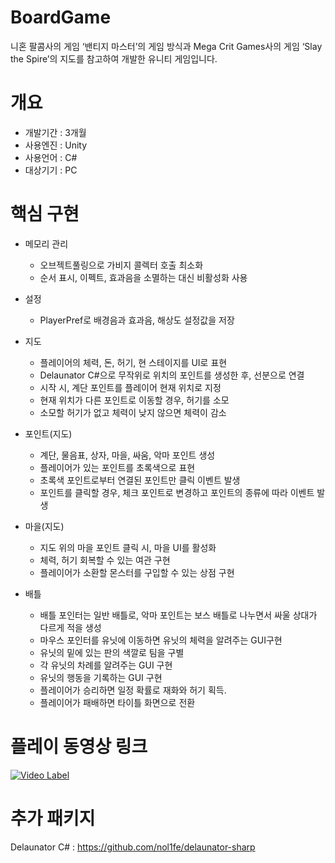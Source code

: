 # BoardGame
니혼 팔콤사의 게임 ‘밴티지 마스터’의 게임 방식과 Mega Crit Games사의 게임 ‘Slay the Spire’의 지도를 참고하여 개발한 유니티 게임입니다.

# 개요
* 개발기간 : 3개월<br/>
* 사용엔진 : Unity<br/>
* 사용언어 : C#<br/>
* 대상기기 : PC<br/>

# 핵심 구현
* 메모리 관리
  * 오브젝트풀링으로 가비지 콜렉터 호출 최소화
  * 순서 표시, 이펙트, 효과음을 소멸하는 대신 비활성화 사용
  
* 설정
  * PlayerPref로 배경음과 효과음, 해상도 설정값을 저장
  
* 지도
  * 플레이어의 체력, 돈, 허기, 현 스테이지를 UI로 표현
  * Delaunator C#으로 무작위로 위치의 포인트를 생성한 후, 선분으로 연결
  * 시작 시, 계단 포인트를 플레이어 현재 위치로 지정
  * 현재 위치가 다른 포인트로 이동할 경우, 허기를 소모
  * 소모할 허기가 없고 체력이 낮지 않으면 체력이 감소
  
* 포인트(지도)
  * 계단, 물음표, 상자, 마을, 싸움, 악마 포인트 생성
  * 플레이어가 있는 포인트를 초록색으로 표현
  * 초록색 포인트로부터 연결된 포인트만 클릭 이벤트 발생
  * 포인트를 클릭할 경우, 체크 포인트로 변경하고 포인트의 종류에 따라 이벤트 발생
  
* 마을(지도)
  * 지도 위의 마을 포인트 클릭 시, 마을 UI를 활성화
  * 체력, 허기 회복할 수 있는 여관 구현
  * 플레이어가 소환할 몬스터를 구입할 수 있는 상점 구현
  
* 배틀
  * 배틀 포인터는 일반 배틀로, 악마 포인트는 보스 배틀로 나누면서 싸울 상대가 다르게 적을 생성
  * 마우스 포인터를 유닛에 이동하면 유닛의 체력을 알려주는 GUI구현
  * 유닛의 밑에 있는 판의 색깔로 팀을 구별
  * 각 유닛의 차례를 알려주는 GUI 구현
  * 유닛의 행동을 기록하는 GUI 구현
  * 플레이어가 승리하면 일정 확률로 재화와 허기 획득.
  * 플레이어가 패배하면 타이틀 화면으로 전환
  
# 플레이 동영상 링크
[![Video Label](http://img.youtube.com/vi/ZcyC6yjrMPw/0.jpg)](https://youtu.be/ZcyC6yjrMPw)


# 추가 패키지
Delaunator C# : https://github.com/nol1fe/delaunator-sharp



